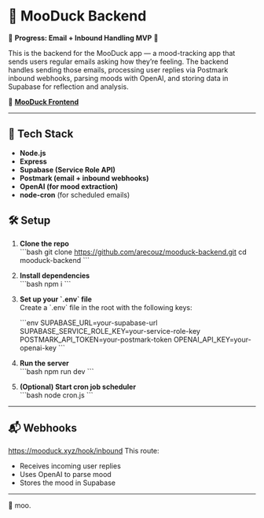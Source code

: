 # 🐄 MooDuck Backend 
🚧 **Progress: Email + Inbound Handling MVP** 🚧

This is the backend for the MooDuck app — a mood-tracking app that sends users regular emails asking how they’re feeling. The backend handles sending those emails, processing user replies via Postmark inbound webhooks, parsing moods with OpenAI, and storing data in Supabase for reflection and analysis.

🦆 [**MooDuck Frontend**](https://github.com/arecouz/mooduck-frontend)

---

## 🚀 Tech Stack
- **Node.js**
- **Express**
- **Supabase (Service Role API)**
- **Postmark (email + inbound webhooks)**
- **OpenAI (for mood extraction)**
- **node-cron** (for scheduled emails)

## 🛠 Setup

1. **Clone the repo**  
   \`\`\`bash
   git clone https://github.com/arecouz/mooduck-backend.git
   cd mooduck-backend
   \`\`\`

2. **Install dependencies**  
   \`\`\`bash
   npm i
   \`\`\`

3. **Set up your \`.env\` file**  
   Create a \`.env\` file in the root with the following keys:

   \`\`\`env
   SUPABASE_URL=your-supabase-url
   SUPABASE_SERVICE_ROLE_KEY=your-service-role-key
   POSTMARK_API_TOKEN=your-postmark-token
   OPENAI_API_KEY=your-openai-key
   \`\`\`

4. **Run the server**  
   \`\`\`bash
   npm run dev
   \`\`\`

5. **(Optional) Start cron job scheduler**  
   \`\`\`bash
   node cron.js
   \`\`\`

---

## 📬 Webhooks

https://mooduck.xyz/hook/inbound
This route:
- Receives incoming user replies
- Uses OpenAI to parse mood
- Stores the mood in Supabase

---

🐄 moo.
